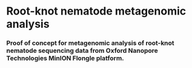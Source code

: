 # Root-knot nematode metagenomic analysis
### Proof of concept for metagenomic analysis of root-knot nematode sequencing data from Oxford Nanopore Technologies MinION Flongle platform.

